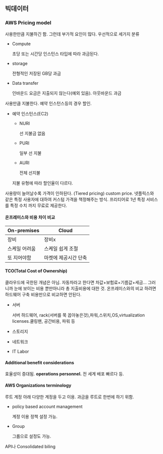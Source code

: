 ## 빅데이터

### AWS Pricing model

사용한만큼 지불하긴 함. 그런데 부가적 요인이 많다. 우선적으로 세가지 분류

- Compute

  초당 또는 시간당 인스턴스 타입에 따라 과금된다. 

- storage

  전형적인 저장된 GB당 과금

- Data transfer

  인바운드 요금은 지출되지 않는다(예외 있음). 아웃바운드 과금

사용만큼 지불한다. 예약 인스턴스등의 경우 할인. 

- 예약 인스턴스(EC2)

  - NURI

    선 지불금 없음

  - PURI

    일부 선 지불

  - AURI

    전체 선지불

  지불 유형에 따라 할인율이 다르다. 

사용량이 늘어날수록 가격이 인하된다. (Tiered pricing) custom price. 넷플릭스와 같은 특정 사용자에 대하여 커스텀 가격을 책정해주는 방식. 프리티어로 1년 특정 서비스를 특정 수치 까지 무료로 제공한다.

#### 온프레미스와 비용 차이 비교

| On-premises   | Cloud                |
| ------------- | -------------------- |
| 장비          | 장비x                |
| 스케일 어려움 | 스케일 쉽게 조절     |
| 또 지어야함   | 마켓에 제공시간 단축 |

#### TCO(Total Cost of Ownership)

클라우드에 국한된 개념은 아님. 자동차라고 한다면 차값+보험료+기름값+세금... 그러니까 눈에 보이는 비용 뿐만아니라 총 지출비용에 대한 것. 온프레미스와의 비교 하려면 하드웨어 구축 비용만으로 비교하면 안된다. 

- 서버

  서버 하드웨어, rack(서버를 쭉 꼽아놓은것),파워,스위치,OS,virtualization licenses.쿨링팬, 공간비용, 파워 등

- 스토리지

- 네트워크

- IT Labor

#### Additional benefit considerations

효율성이 증대됨. **operations personnel.**  전 세계 배포 빠르다 등.

#### AWS Organizations terminology

루트 계정 아래 다양한 계정을 두고 이용. 과금을 루트로 한번에 하기 위함.

- policy based account management

  계정 이용 정책 설정 가능.

- Group

  그룹으로 설정도 가능.

API나 Consolidated biling


